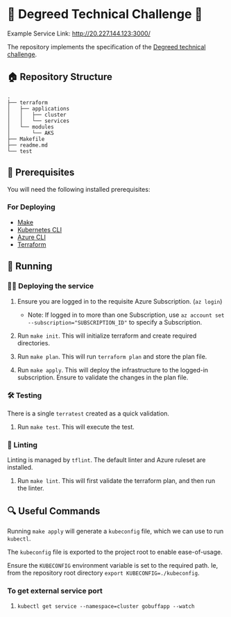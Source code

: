
# 🚀 Degreed Technical Challenge 🚀

Example Service Link: http://20.227.144.123:3000/

The repository implements the specification of the [Degreed technical challenge](https://github.com/degreed/devops_cloud_engineer_challenge). 

## 🏠 Repository Structure

```
.
├── terraform
│   ├── applications
│   │   ├── cluster
│   │   └── services
│   └── modules
│       └── AKS
├── Makefile
├── readme.md
└── test
```

## ‍🔧 Prerequisites

You will need the following installed prerequisites:

### For Deploying

- [Make](https://www.gnu.org/software/make/manual/make.html)
- [Kubernetes CLI](https://kubernetes.io/docs/tasks/tools/)
- [Azure CLI](https://learn.microsoft.com/en-us/cli/azure/install-azure-cli)
- [Terraform](https://developer.hashicorp.com/terraform/downloads)


## 🏃 Running 

### 👷‍♂️ Deploying the service

1. Ensure you are logged in to the requisite Azure Subscription. (`az login`)
    - Note: If logged in to more than one Subscription, use `az account set --subscription="SUBSCRIPTION_ID"` to specify a Subscription.

2. Run `make init`. This will initialize terraform and create required directories. 

3. Run `make plan`. This will run `terraform plan` and store the plan file.

4. Run `make apply`. This will deploy the infrastructure to the logged-in subscription. Ensure to validate the changes in the plan file.

### 🛠️ Testing

There is a single `terratest` created as a quick validation. 

1. Run `make test`. This will execute the test.

### 🧹 Linting

Linting is managed by `tflint`. The default linter and Azure ruleset are installed.

1. Run `make lint`. This will first validate the terraform plan, and then run the linter.

## 🔍‍ Useful Commands

Running `make apply` will generate a `kubeconfig` file, which we can use to run `kubectl`.

The `kubeconfig` file is exported to the project root to enable ease-of-usage.

Ensure the `KUBECONFIG` environment variable is set to the required path. Ie, from the repository root directory `export KUBECONFIG=./kubeconfig`.

### To get external service port

1. `kubectl get service --namespace=cluster gobuffapp --watch`